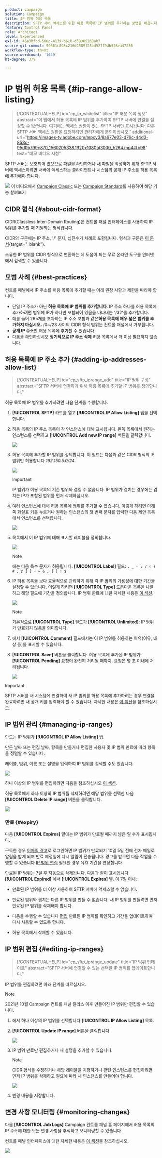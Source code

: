```yaml
---
product: campaign
solution: Campaign
title: IP 범위 허용 목록
description: SFTP 서버 액세스를 위한 허용 목록에 IP 범위를 추가하는 방법을 배웁니다.
feature: Control Panel
role: Architect
level: Experienced
exl-id: 45a3bfcd-500c-4139-b610-d39989260ab7
source-git-commit: 99861c898c216d2589f23bd52779db328ea47256
workflow-type: tm+mt
source-wordcount: '1049'
ht-degree: 37%

---
```


# IP 범위 허용 목록 {#ip-range-allow-listing}

>[!CONTEXTUALHELP]
>id="cp_ip_whitelist"
>title="IP 허용 목록 정보"
>abstract="이 탭에서 허용 목록에 IP 범위를 추가하여 SFTP 서버에 연결을 설정할 수 있습니다. 여기에는 액세스 권한이 있는 SFTP 서버만 표시됩니다. 다른 SFTP 서버 액세스 권한을 요청하려면 관리자에게 문의하십시오."
>additional-url="https://images-tv.adobe.com/mpcv3/8a977e03-d76c-44d3-853c-95d0b799c870_1560205338.1920x1080at3000_h264.mp4#t=98" text="데모 비디오 시청"

SFTP 서버는 보호되어 있으므로 파일을 확인하거나 새 파일을 작성하기 위해 SFTP 서버에 액세스하려면 서버에 액세스하는 클라이언트나 시스템의 공개 IP 주소를 허용 목록에 추가해야 합니다.

![](assets/do-not-localize/how-to-video.png) 이 비디오에서 [Campaign Classic](https://experienceleague.adobe.com/docs/campaign-classic-learn/control-panel/sftp-management/adding-ip-range-to-allow-list.html#sftp-management) 또는 [Campaign Standard](https://experienceleague.adobe.com/docs/campaign-standard-learn/control-panel/sftp-management/adding-ip-range-to-allow-list.html#sftp-management)를 사용하여 해당 기능 살펴보기

## CIDR 형식 {#about-cidr-format}

CIDR(Classless Inter-Domain Routing)은 컨트롤 패널 인터페이스를 사용하여 IP 범위를 추가할 때 지원되는 형식입니다.

CIDR의 구문에는 IP 주소, &#39;/&#39; 문자, 십진수가 차례로 포함됩니다. 형식과 구문은 [이 문서](https://whatismyipaddress.com/cidr){target=&quot;_blank&quot;}.

소유한 IP 범위를 CIDR 형식으로 변환하는 데 도움이 되는 무료 온라인 도구를 인터넷에서 검색할 수 있습니다.

## 모범 사례 {#best-practices}

컨트롤 패널에서 IP 주소를 허용 목록에 추가할 때는 아래 권장 사항과 제한을 따라야 합니다.

* 단일 IP 주소가 아닌 **허용 목록에 IP 범위를 추가합니다**. IP 주소 하나를 허용 목록에 추가하려면 범위에 IP가 하나만 포함되어 있음을 나타내는 &#39;/32&#39;를 추가합니다.
* 예를 들어 265개를 초과하는 IP 주소 포함과 같은&#x200B;**허용 목록에 매우 넓은 범위를 추가하지 마십시오.** /0~/23 사이의 CIDR 형식 범위는 컨트롤 패널에서 거부됩니다.
* **공개 IP 주소**&#x200B;만 허용 목록에 추가할 수 있습니다.
* 다음을 확인하십시오 **정기적으로 IP 주소 삭제** 허용 목록에서 더 이상 필요하지 않습니다.

## 허용 목록에 IP 주소 추가 {#adding-ip-addresses-allow-list}

>[!CONTEXTUALHELP]
>id="cp_sftp_iprange_add"
>title="IP 범위 구성"
>abstract="SFTP 서버에 연결하기 위해 허용 목록에 추가할 IP 범위를 정의합니다."

허용 목록에 IP 범위를 추가하려면 다음 단계를 수행합니다.

1. **[!UICONTROL SFTP]** 카드를 열고 **[!UICONTROL IP Allow Listing]** 탭을 선택합니다.
1. 허용 목록의 IP 주소 목록이 각 인스턴스에 대해 표시됩니다. 왼쪽 목록에서 원하는 인스턴스를 선택하고 **[!UICONTROL Add new IP range]** 버튼을 클릭합니다.

   ![](assets/control_panel_add_range.png)

1. 허용 목록에 추가할 IP 범위를 정의합니다. 이 필드는 다음과 같은 CIDR 형식의 IP 범위만 허용합니다 *192.150.5.0/24*.

   ![](assets/control_panel_add_range4.png)

   >[!IMPORTANT]
   >
   >IP 범위가 허용 목록의 기존 범위와 겹칠 수 없습니다. IP 범위가 겹치는 경우에는 겹치는 IP가 포함된 범위를 먼저 삭제하십시오.

1. 여러 인스턴스에 대해 허용 목록에 범위를 추가할 수 있습니다. 이렇게 하려면 아래쪽 화살표 키를 누르거나 원하는 인스턴스의 첫 번째 문자를 입력한 다음 제안 목록에서 인스턴스를 선택합니다.

   ![](assets/control_panel_add_range3.png)

1. 목록에서 이 IP 범위에 대해 표시할 레이블을 정의합니다.

   ![](assets/control_panel_add_range2.png)

   >[!NOTE]
   >
   >에는 다음 특수 문자가 허용됩니다. **[!UICONTROL Label]** 필드:
   > `. _ - : / ( ) # , @ [ ] + = & ; { } ! $`

1. IP 허용 목록을 보다 효율적으로 관리하기 위해 각 IP 범위의 가용성에 대한 기간을 설정할 수 있습니다. 이렇게 하려면 **[!UICONTROL Type]** 드롭다운 목록을 나열하고 해당 필드에 기간을 정의합니다. IP 범위 만료에 대한 자세한 내용은 [이 섹션](#expiry).

   ![](assets/control_panel_add_range5.png)

   >[!NOTE]
   >
   >기본적으로 **[!UICONTROL Type]** 필드가 **[!UICONTROL Unlimited]**: IP 범위가 만료되지 않음을 의미합니다.

1. 에서 **[!UICONTROL Comment]** 필드에서는 이 IP 범위를 허용하는 이유(이유, 대상 등)를 표시할 수 있습니다.

1. **[!UICONTROL Save]** 버튼을 클릭합니다. 허용 목록에 추가된 IP 범위가 **[!UICONTROL Pending]** 요청이 완전히 처리될 때까지. 요청은 몇 초 이내에 처리됩니다.

   ![](assets/control_panel_add_range6.png)

>[!IMPORTANT]
>
>SFTP 서버를 새 시스템에 연결하여 새 IP 범위를 허용 목록에 추가하려는 경우 연결을 완료하려면 새 공개 키를 입력해야 할 수 있습니다. 자세한 내용은 [이 섹션](key-management.md)을 참조하십시오.

## IP 범위 관리 {#managing-ip-ranges}

만드는 IP 범위가 **[!UICONTROL IP Allow Listing]** 탭.

만든 날짜 또는 편집 날짜, 항목을 만들거나 편집한 사용자 및 IP 범위 만료에 따라 항목을 정렬할 수 있습니다.

레이블, 범위, 이름 또는 설명을 입력하여 IP 범위를 검색할 수도 있습니다.

![](assets/control_panel_allow_list_sort.png)

하나 이상의 IP 범위를 편집하려면 다음을 참조하십시오 [이 섹션](#editing-ip-ranges).

허용 목록에서 하나 이상의 IP 범위를 삭제하려면 해당 범위를 선택한 다음 **[!UICONTROL Delete IP range]** 버튼을 클릭합니다.

![](assets/control_panel_delete_range.png)

### 만료 {#expiry}

다음 **[!UICONTROL Expires]** 열에는 IP 범위가 만료될 때까지 남은 일 수가 표시됩니다.

구독한 경우 [이메일 경고](../../performance-monitoring/using/email-alerting.md)로 로그인하면 IP 범위가 만료되기 10일 5일 전에 전자 메일로 알림을 받게 되며 만료 예정일에 다시 알림이 전송됩니다. 경고를 받으면 다음 작업을 수행할 수 있습니다 [IP 범위 편집](#editing-ip-ranges) 필요한 경우 유효 기간을 연장합니다.

만료된 IP 범위는 7일 후 자동으로 삭제됩니다. 다음과 같이 표시됩니다 **[!UICONTROL Expired]** 에서 **[!UICONTROL Expires]** 열. 이 7일 이내:

* 만료된 IP 범위를 더 이상 사용하여 SFTP 서버에 액세스할 수 없습니다.

* 만료된 범위와 겹치는 다른 IP 범위를 만들 수 없습니다. 새 IP 범위를 만들려면 먼저 만료된 IP 범위를 삭제해야 합니다.

* 다음을 수행할 수 있습니다 [편집](#editing-ip-ranges) 만료된 IP 범위를 확인하고 기간을 업데이트하여 다시 사용할 수 있도록 합니다.

* 허용 목록에서 삭제할 수 있습니다.

## IP 범위 편집 {#editing-ip-ranges}

>[!CONTEXTUALHELP]
>id="cp_sftp_iprange_update"
>title="IP 범위 업데이트"
>abstract="SFTP 서버에 연결할 수 있는 선택한 IP 범위를 업데이트합니다."

IP 범위를 편집하려면 아래 단계를 따르십시오.

>[!NOTE]
>
>2021년 10월 Campaign 컨트롤 패널 릴리스 이후 만들어진 IP 범위만 편집할 수 있습니다.

<!--Edition is not available for IP ranges that have been created before the Control Panel October 2021 release.-->

1. 에서 하나 이상의 IP 범위를 선택합니다 **[!UICONTROL IP Allow Listing]** 목록.

1. **[!UICONTROL Update IP range]** 버튼을 클릭합니다.

   ![](assets/control_panel_edit_range.png)

1. IP 범위 만료만 편집하거나 새 설명을 추가할 수 있습니다.

   >[!NOTE]
   >
   >CIDR 형식을 수정하거나 해당 레이블을 지정하거나 관련 인스턴스를 편집하려면 먼저 IP 범위를 삭제하고 필요에 따라 새 인스턴스를 만들어야 합니다.

   ![](assets/control_panel_edit_range2.png)

1. 변경 내용을 저장합니다.

## 변경 사항 모니터링 {#monitoring-changes}

다음 **[!UICONTROL Job Logs]** Campaign 컨트롤 패널 홈 페이지에서 허용 목록의 IP 주소에 대한 모든 변경 사항을 추적하고 모니터링할 수 있습니다.

컨트롤 패널 인터페이스에 대한 자세한 내용은 [이 섹션](../../discover/using/discovering-the-interface.md)을 참조하십시오.

![](assets/control_panel_ip_log.png)
